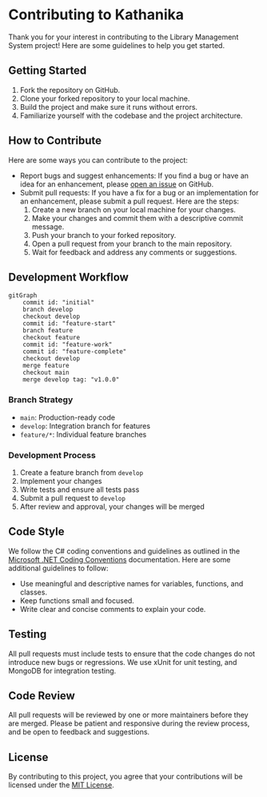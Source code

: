 Contributing to Kathanika
=========================================

Thank you for your interest in contributing to the Library Management System project! Here are some guidelines to help you get started.

Getting Started
---------------

1.  Fork the repository on GitHub.
2.  Clone your forked repository to your local machine.
3.  Build the project and make sure it runs without errors.
4.  Familiarize yourself with the codebase and the project architecture.

How to Contribute
-----------------

Here are some ways you can contribute to the project:

-   Report bugs and suggest enhancements: If you find a bug or have an idea for an enhancement, please [open an issue](https://github.com/hard-rox/kathanika/issues/new) on GitHub.
-   Submit pull requests: If you have a fix for a bug or an implementation for an enhancement, please submit a pull request. Here are the steps:
    1.  Create a new branch on your local machine for your changes.
    2.  Make your changes and commit them with a descriptive commit message.
    3.  Push your branch to your forked repository.
    4.  Open a pull request from your branch to the main repository.
    5.  Wait for feedback and address any comments or suggestions.

Development Workflow
--------------------

```mermaid
gitGraph
    commit id: "initial"
    branch develop
    checkout develop
    commit id: "feature-start"
    branch feature
    checkout feature
    commit id: "feature-work"
    commit id: "feature-complete"
    checkout develop
    merge feature
    checkout main
    merge develop tag: "v1.0.0"
```

### Branch Strategy
- `main`: Production-ready code
- `develop`: Integration branch for features
- `feature/*`: Individual feature branches

### Development Process
1. Create a feature branch from `develop`
2. Implement your changes
3. Write tests and ensure all tests pass
4. Submit a pull request to `develop`
5. After review and approval, your changes will be merged

Code Style
----------

We follow the C# coding conventions and guidelines as outlined in the [Microsoft .NET Coding Conventions](https://docs.microsoft.com/en-us/dotnet/csharp/fundamentals/coding-style/coding-conventions) documentation. Here are some additional guidelines to follow:

-   Use meaningful and descriptive names for variables, functions, and classes.
-   Keep functions small and focused.
-   Write clear and concise comments to explain your code.

Testing
-------

All pull requests must include tests to ensure that the code changes do not introduce new bugs or regressions. We use xUnit for unit testing, and MongoDB for integration testing.

Code Review
-----------

All pull requests will be reviewed by one or more maintainers before they are merged. Please be patient and responsive during the review process, and be open to feedback and suggestions.

License
-------

By contributing to this project, you agree that your contributions will be licensed under the [MIT License](https://github.com/hard-rox/kathanika/LICENSE).